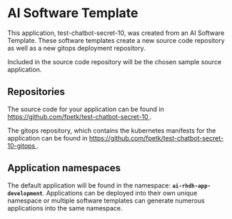 # AI Software Template

This application, test-chatbot-secret-10, was created from an AI Software Template. These software templates create a new source code repository as well as a new gitops deployment repository.

Included in the source code repository will be the chosen sample source application.

## Repositories

The source code for your application can be found in [https://github.com/fpetk/test-chatbot-secret-10 ](https://github.com/fpetk/test-chatbot-secret-10 ).
 
The gitops repository, which contains the kubernetes manifests for the application can be found in 
[https://github.com/fpetk/test-chatbot-secret-10-gitops ](https://github.com/fpetk/test-chatbot-secret-10-gitops ). 

## Application namespaces 

The default application will be found in the namespace: **`ai-rhdh-app-development`**. Applications can be deployed into their own unique namespace or multiple software templates can generate numerous applications into the same namespace.